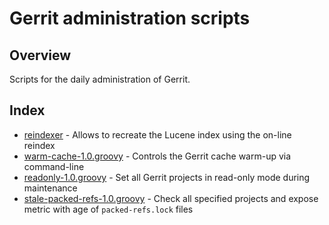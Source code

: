 Gerrit administration scripts
=============================

Overview
--------
Scripts for the daily administration of Gerrit.

Index
-----
* [reindexer](cmd-reindexer.md) - Allows to recreate the Lucene index using the on-line reindex
* [warm-cache-1.0.groovy](/admin/warm-cache-1.0.groovy) - Controls the Gerrit cache warm-up via command-line
* [readonly-1.0.groovy](/admin/readonly-1.0.groovy) - Set all Gerrit projects in read-only mode during maintenance
* [stale-packed-refs-1.0.groovy](/admin/stale-packed-refs-1.0.groovy) - Check all specified projects and expose metric with age of `packed-refs.lock` files
